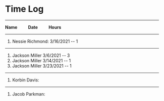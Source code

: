 # Time Log
____________________________________

**Name** &nbsp; &nbsp; &nbsp; &nbsp; **Date** &nbsp; &nbsp; &nbsp; &nbsp; **Hours**
____________________________________

1. Nessie Richmond: 3/16/2021 -- 1

-----------------------------------

1. Jackson Miller 3/6/2021 -- 3
2. Jackson Miller 3/14/2021 -- 1
3. Jackson Miller 3/23/2021 -- 1

----------------------------------

1. Korbin Davis:

----------------------------------

1. Jacob Parkman: